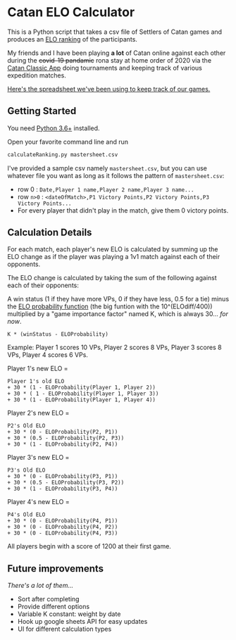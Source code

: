 # Catan ELO Calculator
This is a Python script that takes a csv file of Settlers of Catan games and produces an [ELO ranking](https://en.wikipedia.org/wiki/Elo_rating_system) of the participants.

My friends and I have been playing **a lot** of Catan online against each other during the ~~covid-19 pandamic~~ rona stay at home order of 2020 via the [Catan Classic App](https://www.catan.com/game/catan-ios) doing tournaments and keeping track of various expedition matches.

[Here's the spreadsheet we've been using to keep track of our games.](https://docs.google.com/spreadsheets/d/11Z12T3DNaf1KPdOxYTRTKXOdDyQGmcn8VXA--y3EnnI/edit?usp=sharing)

## Getting Started

You need [Python 3.6+](https://www.python.org/downloads/) installed.

Open your favorite command line and run

```bash
calculateRanking.py mastersheet.csv
```

I've provided a sample csv namely `mastersheet.csv`, but you can use whatever file you want as long as it follows the pattern of `mastersheet.csv`:

- row 0 : `Date,Player 1 name,Player 2 name,Player 3 name...`
- row `n>0` : `<dateOfMatch>,P1 Victory Points,P2 Victory Points,P3 Victory Points...`
- For every player that didn't play in the match, give them 0 victory points.

## Calculation Details

For each match, each player's new ELO is calculated by summing up the ELO change as if the player was playing a 1v1 match against each of their opponents.

The ELO change is calculated by taking the sum of the following against each of their opponents:

A win status (1 if they have more VPs, 0 if they have less, 0.5 for a tie) minus the [ELO probability function](https://en.wikipedia.org/wiki/Elo_rating_system#Mathematical_details) (the big funtion with the 10^(ELOdiff/400)) multiplied by a "game importance factor" named K, which is always 30... *for now*. 

```
K * (winStatus - ELOProbability) 
```

Example: Player 1 scores 10 VPs, Player 2 scores 8 VPs, Player 3 scores 8 VPs, Player 4 scores 6 VPs.

Player 1's new ELO = 
```
Player 1's old ELO
+ 30 * (1 - ELOProbability(Player 1, Player 2))
+ 30 * ( 1 - ELOProbability(Player 1, Player 3)) 
+ 30 * (1 - ELOProbability(Player 1, Player 4))
```
Player 2's new ELO = 
```
P2's Old ELO
+ 30 * (0 - ELOProbability(P2, P1))
+ 30 * (0.5 - ELOProbability(P2, P3)) 
+ 30 * (1 - ELOProbability(P2, P4))
```
Player 3's new ELO = 
```
P3's Old ELO
+ 30 * (0 - ELOProbability(P3, P1))
+ 30 * (0.5 - ELOProbability(P3, P2)) 
+ 30 * (1 - ELOProbability(P3, P4))
```
Player 4's new ELO = 
```
P4's Old ELO
+ 30 * (0 - ELOProbability(P4, P1))
+ 30 * (0 - ELOProbability(P4, P2)) 
+ 30 * (0 - ELOProbability(P4, P3))
```

All players begin with a score of 1200 at their first game.

## Future improvements
_There's a lot of them..._
- Sort after completing
- Provide different options
- Variable K constant: weight by date
- Hook up google sheets API for easy updates
- UI for different calculation types